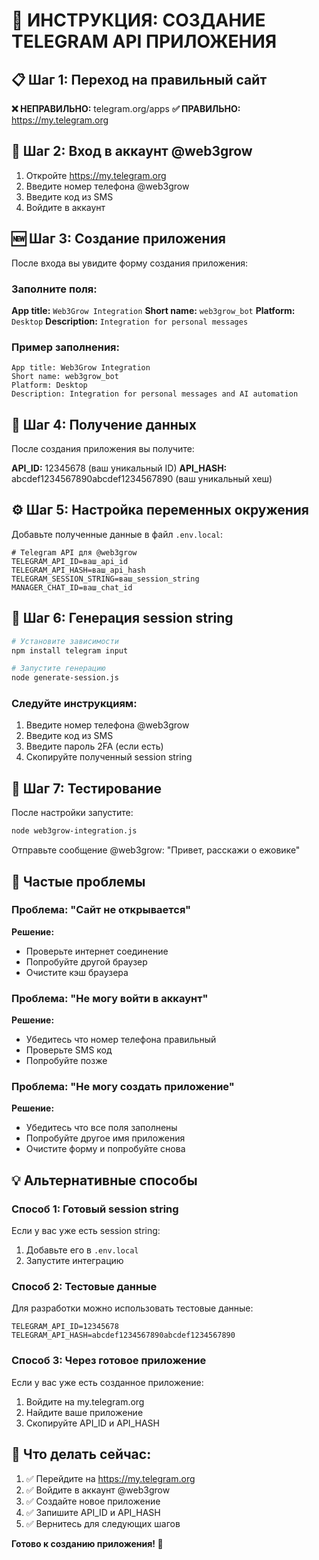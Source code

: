 # 🔧 ИНСТРУКЦИЯ: СОЗДАНИЕ TELEGRAM API ПРИЛОЖЕНИЯ

## 📋 Шаг 1: Переход на правильный сайт

**❌ НЕПРАВИЛЬНО:** telegram.org/apps
**✅ ПРАВИЛЬНО:** https://my.telegram.org

## 📱 Шаг 2: Вход в аккаунт @web3grow

1. Откройте https://my.telegram.org
2. Введите номер телефона @web3grow
3. Введите код из SMS
4. Войдите в аккаунт

## 🆕 Шаг 3: Создание приложения

После входа вы увидите форму создания приложения:

### Заполните поля:

**App title:** `Web3Grow Integration`
**Short name:** `web3grow_bot`
**Platform:** `Desktop`
**Description:** `Integration for personal messages`

### Пример заполнения:
```
App title: Web3Grow Integration
Short name: web3grow_bot
Platform: Desktop
Description: Integration for personal messages and AI automation
```

## 📝 Шаг 4: Получение данных

После создания приложения вы получите:

**API_ID:** 12345678 (ваш уникальный ID)
**API_HASH:** abcdef1234567890abcdef1234567890 (ваш уникальный хеш)

## ⚙️ Шаг 5: Настройка переменных окружения

Добавьте полученные данные в файл `.env.local`:

```env
# Telegram API для @web3grow
TELEGRAM_API_ID=ваш_api_id
TELEGRAM_API_HASH=ваш_api_hash
TELEGRAM_SESSION_STRING=ваш_session_string
MANAGER_CHAT_ID=ваш_chat_id
```

## 🚀 Шаг 6: Генерация session string

```bash
# Установите зависимости
npm install telegram input

# Запустите генерацию
node generate-session.js
```

### Следуйте инструкциям:
1. Введите номер телефона @web3grow
2. Введите код из SMS
3. Введите пароль 2FA (если есть)
4. Скопируйте полученный session string

## 🧪 Шаг 7: Тестирование

После настройки запустите:
```bash
node web3grow-integration.js
```

Отправьте сообщение @web3grow: "Привет, расскажи о ежовике"

## 🚨 Частые проблемы

### Проблема: "Сайт не открывается"
**Решение:** 
- Проверьте интернет соединение
- Попробуйте другой браузер
- Очистите кэш браузера

### Проблема: "Не могу войти в аккаунт"
**Решение:**
- Убедитесь что номер телефона правильный
- Проверьте SMS код
- Попробуйте позже

### Проблема: "Не могу создать приложение"
**Решение:**
- Убедитесь что все поля заполнены
- Попробуйте другое имя приложения
- Очистите форму и попробуйте снова

## 💡 Альтернативные способы

### Способ 1: Готовый session string
Если у вас уже есть session string:
1. Добавьте его в `.env.local`
2. Запустите интеграцию

### Способ 2: Тестовые данные
Для разработки можно использовать тестовые данные:
```env
TELEGRAM_API_ID=12345678
TELEGRAM_API_HASH=abcdef1234567890abcdef1234567890
```

### Способ 3: Через готовое приложение
Если у вас уже есть созданное приложение:
1. Войдите на my.telegram.org
2. Найдите ваше приложение
3. Скопируйте API_ID и API_HASH

## 🎯 Что делать сейчас:

1. ✅ Перейдите на https://my.telegram.org
2. ✅ Войдите в аккаунт @web3grow
3. ✅ Создайте новое приложение
4. ✅ Запишите API_ID и API_HASH
5. ✅ Вернитесь для следующих шагов

**Готово к созданию приложения! 🚀** 